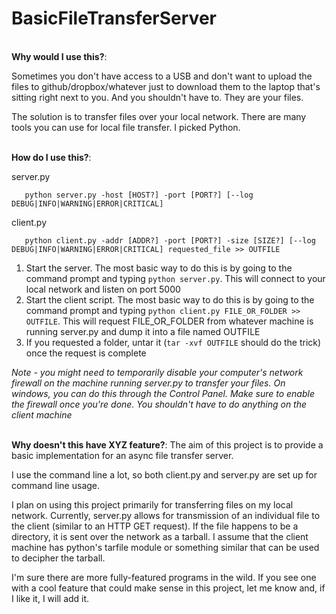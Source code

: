 # BasicFileTransferServer
<br><b>Why would I use this?</b>:

Sometimes you don't have access to a USB and don't want to upload the files to github/dropbox/whatever just to download them to the laptop that's sitting right next to you.
And you shouldn't have to. They are your files.

The solution is to transfer files over your local network. There are many tools you can use for local file transfer. I picked Python.
</br>

<br>
<b>How do I use this?</b>:

  server.py
  
  ```
     python server.py -host [HOST?] -port [PORT?] [--log DEBUG|INFO|WARNING|ERROR|CRITICAL]
  ```
  
  
  client.py
  
  ```
     python client.py -addr [ADDR?] -port [PORT?] -size [SIZE?] [--log DEBUG|INFO|WARNING|ERROR|CRITICAL] requested_file >> OUTFILE
  ```
  
1. Start the server. The most basic way to do this is by going to the command prompt and typing ```python server.py```. This will connect to your local network and listen on port 5000 
2. Start the client script. The most basic way to do this is by going to the command prompt and typing ```python client.py FILE_OR_FOLDER >> OUTFILE```. This will request FILE_OR_FOLDER from whatever machine is running server.py and dump it into a file named OUTFILE
3. If you requested a folder, untar it (```tar -xvf OUTFILE``` should do the trick) once the request is complete

*Note - you might need to temporarily disable your computer's network firewall on the machine running server.py to transfer your files.
 On windows, you can do this through the Control Panel. Make sure to enable the firewall once you're done. You shouldn't have to do anything on the client machine*
 </br>

<br>
<b>Why doesn't this have XYZ feature?</b>:
The aim of this project is to provide a basic implementation for an async file transfer server.

I use the command line a lot, so both client.py and server.py are set up for command line usage.

I plan on using this project primarily for transferring files on my local network. 
Currently, server.py allows for transmission of an individual file to the client (similar
to an HTTP GET request). If the file happens to be a directory, it is sent over the
network as a tarball. I assume that the client machine has python's tarfile module or something
similar that can be used to decipher the tarball.
</br>

I'm sure there are more fully-featured programs in the wild. If you see one with a cool feature
that could make sense in this project, let me know and, if I like it, I will add it.
